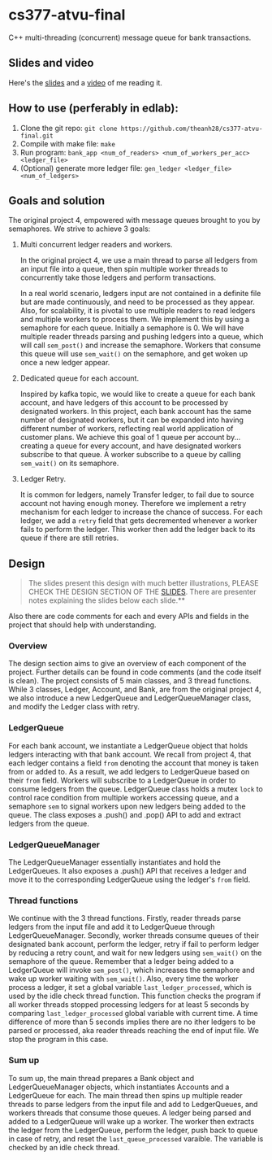 # cs377-atvu-final
C++ multi-threading (concurrent) message queue for bank transactions.

## Slides and video
Here's the [slides](https://docs.google.com/presentation/d/1YfZQOTx1mCIu35VXGmmKUYVZ3bcSaAhIkxsK7tuhOXc/edit?usp=sharing) and a [video](https://www.youtube.com/watch?v=kb8xpJg4BvI) of me reading it.

## How to use (perferably in edlab):
1. Clone the git repo: 		`git clone https://github.com/theanh28/cs377-atvu-final.git`
2. Compile with make file: 	`make`
3. Run program: 		`bank_app <num_of_readers> <num_of_workers_per_acc> <ledger_file>`
4. (Optional) generate more ledger file: `gen_ledger <ledger_file> <num_of_ledgers>`


## Goals and solution
The original project 4, empowered with message queues brought to you by semaphores. We strive to achieve 3 goals: 
1. Multi concurrent ledger readers and workers. 
    
    In the original project 4, we use a main thread to parse all ledgers from an input file into a queue, then spin multiple worker threads to concurrently take those ledgers and perform transactions. 
    
    In a real world scenario, ledgers input are not contained in a definite file but are made continuously, and need to be processed as they appear. Also, for scalability, it is pivotal to use multiple readers to read ledgers and multiple workers to process them. We implement this by using a semaphore for each queue. Initially a semaphore is 0. We will have multiple reader threads parsing and pushing ledgers into a queue, which will call `sem_post()` and  increase the semaphore. Workers that consume this queue will use `sem_wait()` on the semaphore, and get woken up once a new ledger appear.

2. Dedicated queue for each account.
    
    Inspired by kafka topic, we would like to create a queue for each bank account,  and have ledgers of this account to be processed by designated workers. In this project, each bank account has the same number of designated workers, but it can be expanded into having different number of workers, reflecting real world application of customer plans. We achieve this goal of 1 queue per account by... creating a queue for every account, and have designated workers subscribe to that queue. A worker subscribe to a queue by calling `sem_wait()` on its semaphore.

3. Ledger Retry.

    It is common for ledgers, namely Transfer ledger, to fail due to source account not having enough money. Therefore we implement a retry mechanism for each ledger to increase the chance of success. For each ledger, we add a `retry` field that gets decremented whenever a worker fails to perform the ledger. This worker then add the ledger back to its queue if there are still retries.


## Design

> The slides present this design with much better illustrations, PLEASE CHECK THE DESIGN SECTION OF THE [SLIDES](https://docs.google.com/presentation/d/1YfZQOTx1mCIu35VXGmmKUYVZ3bcSaAhIkxsK7tuhOXc/edit?usp=sharing). There are presenter notes explaining the slides below each slide.**

Also there are code comments for each and every APIs and fields in the project that should help with understanding.
### Overview
The design section aims to give an overview of each component of the project. Further details can be found in code comments (and the code itself is clean). The project consists of 5 main classes, and 3 thread functions. While 3 classes, Ledger, Account, and Bank, are from the original project 4, we also introduce a new LedgerQueue and LedgerQueueManager class, and modify the Ledger class with retry.

### LedgerQueue
For each bank account, we instantiate a LedgerQueue object that holds ledgers interacting with that bank account. We recall from project 4, that each ledger contains a field `from` denoting the account that money is taken from or added to. As a result, we add ledgers to LedgerQueue based on their `from` field. Workers will subscribe to a LedgerQueue in order to consume ledgers from the queue. LedgerQueue class holds a mutex `lock` to control race condition from multiple workers accessing queue, and a semaphore `sem` to signal workers upon new ledgers being added to the queue. The class exposes a .push() and .pop() API to add and extract ledgers from the queue.

### LedgerQueueManager
The LedgerQueueManager essentially instantiates and hold the LedgerQueues. It also exposes a .push() API that receives a ledger and move it to the corresponding LedgerQueue using the ledger's `from` field.

### Thread functions
We continue with the 3 thread functions. Firstly, reader threads parse ledgers from the input file and add it to LedgerQueue through LedgerQueueManager. Secondly, worker threads consume queues of their designated bank account, perform the ledger, retry if fail to perform ledger by reducing a retry count, and wait for new ledgers using `sem_wait()` on the semaphore of the queue. Remember that a ledger being added to a LedgerQueue will invoke `sem_post()`, which increases the semaphore and wake up worker waiting with `sem_wait()`. Also, every time the worker process a ledger, it set a global variable `last_ledger_processed`, which is used by the idle check thread function. This function checks the program if all worker threads stopped processing ledgers for at least 5 seconds by comparing `last_ledger_processed` global variable with current time. A time difference of more than 5 seconds implies there are no ither ledgers to be parsed or processed, aka reader threads reaching the end of input file. We stop the program in this case.

### Sum up
To sum up, the main thread prepares a Bank object and LedgerQueueManager objects, which instantiates Accounts and a LedgerQueue for each. The main thread then spins up multiple reader threads to parse ledgers from the input file and add to LedgerQueues, and workers threads that consume those queues. A ledger being parsed and added to a LedgerQueue will wake up a worker. The worker then extracts the ledger from the LedgerQueue, perform the ledger, push back to queue in case of retry, and reset the `last_queue_processed` varaible. The variable is checked by an idle check thread.
